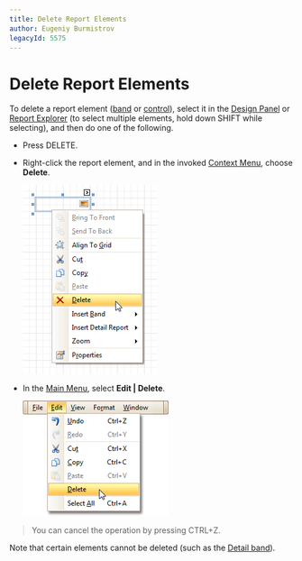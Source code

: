 ```yaml
---
title: Delete Report Elements
author: Eugeniy Burmistrov
legacyId: 5575
---
```

# Delete Report Elements
To delete a report element ([band](../report-designer-reference/report-bands.md) or [control](../report-designer-reference/report-controls.md)), select it in the [Design Panel](../report-designer-reference/report-designer-ui/design-panel.md) or [Report Explorer](../report-designer-reference/report-designer-ui/report-explorer.md) (to select multiple elements, hold down SHIFT while selecting), and then do one of the following.
* Press DELETE.
* Right-click the report element, and in the invoked [Context Menu](../report-designer-reference/report-designer-ui/context-menu.md), choose **Delete**.
	
	![RD_delete_0](../../../../images/img9172.png)
* In the [Main Menu](../report-designer-reference/report-designer-ui/main-menu.md), select **Edit | Delete**.
	
	![RD_delete_1](../../../../images/img9173.png)

> You can cancel the operation by pressing CTRL+Z.

Note that certain elements cannot be deleted (such as the [Detail band](../report-designer-reference/report-bands/detail-band.md)).
